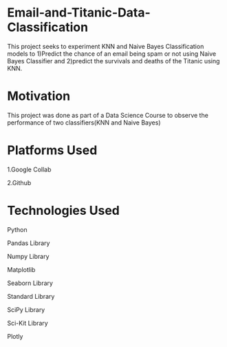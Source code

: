 # Email-and-Titanic-Data-Classification
This project seeks to experiment KNN and Naive Bayes Classification models to 1)Predict the chance of an email being spam or not using Naive Bayes Classifier and 2)predict the survivals and deaths of the Titanic using KNN.

# Motivation
This project was done as part of a Data Science Course to observe the performance of two classifiers(KNN and Naive Bayes)

# Platforms Used 
1.Google Collab

2.Github

# Technologies Used
Python

Pandas Library

Numpy Library

Matplotlib 

Seaborn Library

Standard Library

SciPy Library

Sci-Kit Library

Plotly

